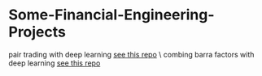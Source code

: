 # Some-Financial-Engineering-Projects

pair trading with deep learning [see this repo](https://github.com/kelciezhang/Pair-Trading-with-Deep-Learning.git) \\
combing barra factors with deep learning [see this repo](https://github.com/kelciezhang/Trading-with-Barra-Factors.git)
